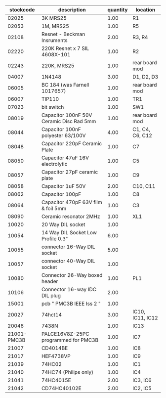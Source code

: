 |stockcode|description|quantity|location|
|---------|-----------|--------|--------|
|02025|3K MRS25|1.00|R1|
|02053|1M, MRS25|1.00|R5|
|02108|Resnet - Beckman Insruments|2.00|R3, R4|
|02220|220K Resnet x 7 SIL 4608X-101|1.00|R2|
|02243|220K, MRS25|1.00|rear board mod|
|04007|1N4148|3.00|D1, D2, D3|
|06005|BC 184 (was Farnell 1017657)|1.00|rear board mod|
|06007|TIP110|1.00|TR1|
|07023|bit switch|1.00|SW1|
|08019|Capacitor 100nF 50V Ceramic Disc Rad 5mm|1.00|rear board mod|
|08044|Capacitor 100nF polyester 63/100V|4.00|C1, C4, C6, C12|
|08048|Capacitor 220pF Ceramic Plate|1.00|C7|
|08050|Capacitor 47uF 16V electrolytic|1.00|C5|
|08057|Capacitor 27pF ceramic plate|1.00|C9|
|08058|Capacitor 1uF 50V|2.00|C10, C11|
|08062|Capacitor 100pF|1.00|C8|
|08064|Capacitor 470pF 63V film & foil 5mm|1.00|C3|
|08090|Ceramic resonator 2MHz|1.00|XL1|
|10020|20 Way DIL socket|1.00||
|10054|14 Way DIL Socket Low Profile 0.3"|6.00||
|10055|connector 16-Way DIL socket|5.00||
|10057|connector 40-Way DIL socket|1.00||
|10080|Connector 26-Way boxed header|1.00|PL1|
|10106|Connector 16-way IDC DIL plug|2.00||
|15001|pcb " PMC3B IEEE Iss 2 "|1.00||
|20027|74hct14|3.00|IC10, IC11, IC12|
|20046|7438N|1.00|IC13|
|21001-PMC3B|PALCE16V8Z-25PC programmed for PMC3B|1.00|IC7 |
|21007|CD4014BE|1.00|IC8|
|21017|HEF4738VP|1.00|IC9|
|21039|74HC02|1.00|IC1|
|21040|74HC74 (Philips only)|1.00|IC4|
|21041|74HC4015E|2.00|IC3, IC6|
|21042|CD74HC40102E|2.00|IC2, IC5|

